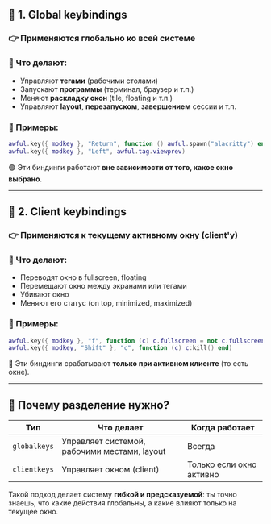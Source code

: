 ## 🔑 1. **Global keybindings**

### 👉 Применяются глобально ко всей системе

### 🧠 Что делают:

* Управляют **тегами** (рабочими столами)
* Запускают **программы** (терминал, браузер и т.п.)
* Меняют **раскладку окон** (tile, floating и т.п.)
* Управляют **layout**, **перезапуском**, **завершением** сессии и т.п.

### 📌 Примеры:

```lua
awful.key({ modkey }, "Return", function () awful.spawn("alacritty") end)
awful.key({ modkey }, "Left", awful.tag.viewprev)
```

🟢 Эти биндинги работают **вне зависимости от того, какое окно выбрано**.

---

## 🧱 2. **Client keybindings**

### 👉 Применяются **к текущему активному окну** (client'у)

### 🧠 Что делают:

* Переводят окно в fullscreen, floating
* Перемещают окно между экранами или тегами
* Убивают окно
* Меняют его статус (on top, minimized, maximized)

### 📌 Примеры:

```lua
awful.key({ modkey }, "f", function (c) c.fullscreen = not c.fullscreen end)
awful.key({ modkey, "Shift" }, "c", function (c) c:kill() end)
```

🔵 Эти биндинги срабатывают **только при активном клиенте** (то есть окне).

---

## 🤔 Почему разделение нужно?

| Тип          | Что делает                                   | Когда работает           |
| ------------ | -------------------------------------------- | ------------------------ |
| `globalkeys` | Управляет системой, рабочими местами, layout | Всегда                   |
| `clientkeys` | Управляет окном (client)                     | Только если окно активно |

Такой подход делает систему **гибкой и предсказуемой**: ты точно знаешь, что какие действия глобальны, а какие влияют только на текущее окно.

